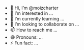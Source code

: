 - 👋 Hi, I’m @moizcharter
- 👀 I’m interested in ...
- 🌱 I’m currently learning ...
- 💞️ I’m looking to collaborate on ...
- 📫 How to reach me ...
- 😄 Pronouns: ...
- ⚡ Fun fact: ...

<!---
moizcharter/moizcharter is a ✨ special ✨ repository because its `README.md` (this file) appears on your GitHub profile.
You can click the Preview link to take a look at your changes.
--->
